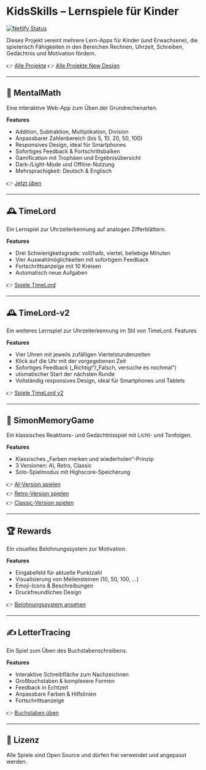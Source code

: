 # KidsSkills – Lernspiele für Kinder

[![Netlify Status](https://api.netlify.com/api/v1/badges/4598ceb6-41ec-4c74-ad49-37ce0a6f5064/deploy-status)](https://app.netlify.com/projects/daddiotime-kidsskills/deploys)

Dieses Projekt vereint mehrere Lern-Apps für Kinder (und Erwachsene), die spielerisch Fähigkeiten in den Bereichen Rechnen, Uhrzeit, Schreiben, Gedächtnis und Motivation fördern.

👉 [Alle Projekte](https://daddiotime-kidsskills.netlify.app/ProjectHub/index.html)
👉 [Alle Projekte New Design](https://daddiotime-kidsskills.netlify.app/ProjectHub/index-v2.html)

---

## 🔢 MentalMath

Eine interaktive Web-App zum Üben der Grundrechenarten.

**Features**
- Addition, Subtraktion, Multiplikation, Division
- Anpassbarer Zahlenbereich (bis 5, 10, 20, 50, 100)
- Responsives Design, ideal für Smartphones
- Sofortiges Feedback & Fortschrittsbalken
- Gamification mit Trophäen und Ergebnisübersicht
- Dark-/Light-Mode und Offline-Nutzung
- Mehrsprachigkeit: Deutsch & Englisch

👉 [Jetzt üben](https://daddiotime-kidsskills.netlify.app/MentalMath/index.html)

---

## 🕰️ TimeLord

Ein Lernspiel zur Uhrzeiterkennung auf analogen Zifferblättern.

**Features**
- Drei Schwierigkeitsgrade: voll/halb, viertel, beliebige Minuten
- Vier Auswahlmöglichkeiten mit sofortigem Feedback
- Fortschrittsanzeige mit 10 Kreisen
- Automatisch neue Aufgaben

👉 [Spiele TimeLord](https://daddiotime-kidsskills.netlify.app/timelord/index.html)

---

## 🕰️ TimeLord-v2

Ein weiteres Lernspiel zur Uhrzeiterkennung im Stil von TimeLord.
Features

**Features**
- Vier Uhren mit jeweils zufälligen Viertelstundenzeiten
- Klick auf die Uhr mit der vorgegebenen Zeit
- Sofortiges Feedback („Richtig!“/„Falsch, versuche es nochmal“)
- utomatischer Start der nächsten Runde
- Vollständig responsives Design, ideal für Smartphones und Tablets 

👉 [Spiele TimeLord v2](https://daddiotime-kidsskills.netlify.app/timelord-v2/index.html)

---

## 🧠 SimonMemoryGame

Ein klassisches Reaktions- und Gedächtnisspiel mit Licht- und Tonfolgen.

**Features**
- Klassisches „Farben merken und wiederholen“-Prinzip
- 3 Versionen: AI, Retro, Classic
- Solo-Spielmodus mit Highscore-Speicherung

👉 [AI-Version spielen](https://daddiotime-kidsskills.netlify.app/SimonMemoryGame/version-ai/index.html)  
👉 [Retro-Version spielen](https://daddiotime-kidsskills.netlify.app/SimonMemoryGame/version-retro/index.html)  
👉 [Classic-Version spielen](https://daddiotime-kidsskills.netlify.app/SimonMemoryGame/version-classic/index.html)

---

## 🏆 Rewards

Ein visuelles Belohnungssystem zur Motivation.

**Features**
- Eingabefeld für aktuelle Punktzahl
- Visualisierung von Meilensteinen (10, 50, 100, …)
- Emoji-Icons & Beschreibungen
- Druckfreundliches Design

👉 [Belohnungssystem ansehen](https://daddiotime-kidsskills.netlify.app/rewards/index.html)

---

## ✍️ LetterTracing

Ein Spiel zum Üben des Buchstabenschreibens.

**Features**
- Interaktive Schreibfläche zum Nachzeichnen
- Großbuchstaben & komplexere Formen
- Feedback in Echtzeit
- Anpassbare Farben & Hilfslinien
- Fortschrittsanzeige

👉 [Buchstaben üben](https://daddiotime-kidsskills.netlify.app/lettertracing/index.html)

---

## 📄 Lizenz

Alle Spiele sind Open Source und dürfen frei verwendet und angepasst werden.